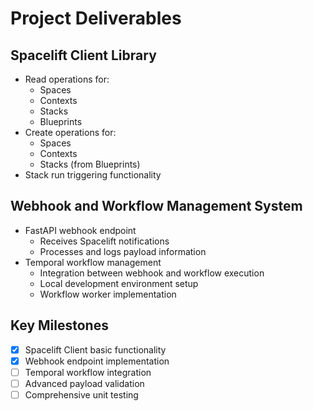 # Project Deliverables

## Spacelift Client Library
- Read operations for:
  - Spaces
  - Contexts
  - Stacks
  - Blueprints
- Create operations for:
  - Spaces
  - Contexts
  - Stacks (from Blueprints)
- Stack run triggering functionality

## Webhook and Workflow Management System
- FastAPI webhook endpoint
  - Receives Spacelift notifications
  - Processes and logs payload information
- Temporal workflow management
  - Integration between webhook and workflow execution
  - Local development environment setup
  - Workflow worker implementation

## Key Milestones
- [x] Spacelift Client basic functionality
- [x] Webhook endpoint implementation
- [ ] Temporal workflow integration
- [ ] Advanced payload validation
- [ ] Comprehensive unit testing